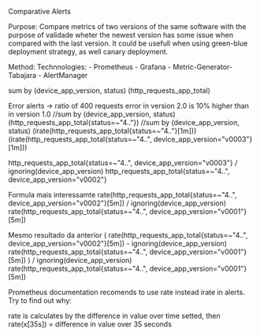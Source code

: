 Comparative Alerts


Purpose: 
Compare metrics of two versions of the same software with the purpose of validade wheter the newest version has some issue when compared with the 
last version. 
It could be usefull when using green-blue deployment strategy, as well canary deployment. 

Method:
Technnologies:
    - Prometheus
    - Grafana
    - Metric-Generator-Tabajara
    - AlertManager


sum by (device_app_version, status) (http_requests_app_total)

Error alerts -> ratio of 400 requests error in version 2.0 is 10% higher than in version 1.0
//sum by (device_app_version, status) (http_requests_app_total{status=~"4.."})
//sum by (device_app_version, status) (irate(http_requests_app_total{status=~"4.."}[1m]))
(irate(http_requests_app_total{status=~"4..", device_app_version="v0003"}[1m]))

http_requests_app_total{status=~"4..", device_app_version="v0003"}  /  ignoring(device_app_version) http_requests_app_total{status=~"4..", device_app_version="v0002"} 


Formula mais interessamte
rate(http_requests_app_total{status=~"4..", device_app_version="v0002"}[5m])  /  ignoring(device_app_version) rate(http_requests_app_total{status=~"4..", device_app_version="v0001"}[5m])

Mesmo resultado da anterior
( rate(http_requests_app_total{status=~"4..", device_app_version="v0002"}[5m]) -  ignoring(device_app_version) rate(http_requests_app_total{status=~"4..", device_app_version="v0001"}[5m]) )  /  ignoring(device_app_version) rate(http_requests_app_total{status=~"4..", device_app_version="v0001"}[5m])

Prometheus documentation recomends to use rate instead irate in alerts. Try to find out why:
    

rate is calculates by the difference in value over time setted, then
rate(x[35s]) = difference in value over 35 seconds  